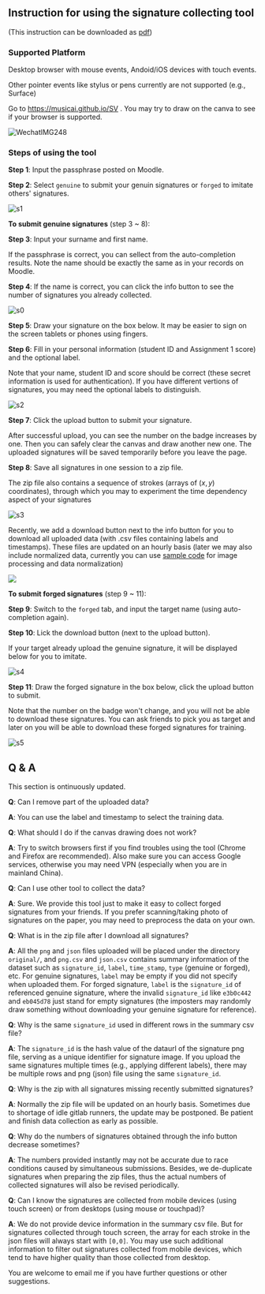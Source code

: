 

## Instruction for using the signature collecting tool

(This instruction can be downloaded as [pdf](https://musicai.github.io/SV/instruction/instruction.pdf))

### Supported Platform

Desktop browser with mouse events, Andoid/iOS devices with touch events.

Other pointer events like stylus or pens currently are not supported (e.g., Surface)

Go to https://musicai.github.io/SV . You may try to draw on the canva to see if your browser is supported.

![WechatIMG248](WechatIMG248.jpeg)



### Steps of using the tool

**Step 1**: Input the passphrase posted on Moodle.

**Step 2**: Select `genuine` to submit your genuin signatures or `forged` to imitate others' signatures.

![s1](s1.png)

**To submit genuine signatures** (step 3 ~ 8):

**Step 3**: Input your surname and first name. 

If the passphrase is correct, you can sellect from the auto-completion results. Note the name should be exactly the same as in your records on Moodle.

**Step 4**: If the name is correct, you can click the info button to see the number of signatures you already collected.

![s0](s0.png)

**Step 5**: Draw your signature on the box below. It may be easier to sign on the screen tablets or phones using fingers.

**Step 6**: Fill in your personal information (student ID and Assignment 1 score) and the optional label.  

Note that your name, student ID and score should be correct (these secret information is used for authentication). If you have different vertions of signatures, you may need the optional labels to distinguish.





![s2](s2.png)

**Step 7**: Click the upload button to submit your signature. 

After successful upload, you can see the number on the badge increases by one. Then you can safely clear the canvas and draw another new one. The uploaded signatures will be saved temporarily before you leave the page. 

**Step 8**: Save all signatures in one session to a zip file. 

The zip file also contains a sequence of strokes (arrays of $(x,y)$ coordinates), through which you may to experiment the time dependency aspect of your signatures

![s3](s3.png)



Recently, we add a download button next to the info button for you to download all uploaded data (with .csv files containing labels and timestamps). These files are updated on an hourly basis (later we may also include normalized data, currently you can use [sample code](https://musicai.github.io/SV/tool/index.html) for image processing and data normalization)

![](s6.png)





**To submit forged signatures** (step 9 ~ 11):

**Step 9**: Switch to the `forged` tab, and input the target name (using auto-completion again). 

**Step 10**: Lick the download button (next to the upload button). 

If your target already upload the genuine signature, it will be displayed below for you to imitate.

![s4](s4.png)

**Step 11**: Draw the forged signature in the box below, click the upload button to submit. 

Note that the number on the badge won't change, and you will not be able to download these signatures. You can ask friends to pick you as target and later on you will be able to download these forged signatures for training.

![s5](s5.png)









## Q & A



This section is ontinuously updated. 



**Q**: Can I remove part of the uploaded data?

**A**: You can use the label and timestamp to select the training data.



**Q**: What should I do if the canvas drawing does not work?

**A**: Try to switch browsers first if you find troubles using the tool (Chrome and Firefox are recommended). Also make sure you can access Google services, otherwise you may need  VPN (especially when you are in mainland China).



**Q**: Can I use other tool to collect the data?

**A**: Sure. We provide this tool just to make it easy to collect forged signatures from your friends. If you prefer scanning/taking photo of signatures on the paper, you may need to preprocess the data on your own.



**Q**: What is in the zip file after I download all signatures?

**A**: All the `png` and `json` files uploaded will be placed under the directory `original/`, and `png.csv` and `json.csv` contains summary information of the dataset such as `signature_id`, `label`, `time_stamp`, `type` (genuine or forged), etc. For genuine signatures, `label` may be empty if you did not specify when uploaded them. For forged signature, `label` is the `signature_id` of referenced genuine signature, where the invalid `signature_id` like `e3b0c442` and `eb045d78` just stand for empty signatures (the imposters may randomly draw something without downloading your genuine signature for reference).



**Q**: Why is the same `signature_id` used in different rows in the summary csv file?

**A**: The `signature_id` is the hash value of the dataurl  of the signature png file, serving as a unique identifier for signature image. If you upload the same signatures multiple times (e.g., applying different labels), there may be multiple rows and png (json) file using the same `signature_id`.



**Q**: Why is the zip with all signatures missing recently submitted signatures?

**A**: Normally the zip file will be updated on an hourly basis. Sometimes due to shortage of idle gitlab runners, the update may be postponed. Be patient and finish data collection as early as possible.



**Q**: Why do the numbers of signatures obtained through the info button decrease sometimes?

**A**: The numbers provided instantly may not be accurate due to race conditions caused by simultaneous submissions. Besides, we de-duplicate signatures when preparing the zip files, thus the actual numbers of collected signatures will also be revised periodically.



**Q**: Can I know the signatures are collected from mobile devices (using touch screen) or from desktops (using mouse or touchpad)?

**A**: We do not provide device information in the summary csv file. But for signatures collected through touch screen, the array for each stroke in the json files will always start with `[0,0]`. You may use such additional information to filter out signatures collected from mobile devices, which tend to have higher quality than those collected from desktop.





You are welcome to email me if you have further questions or other suggestions.